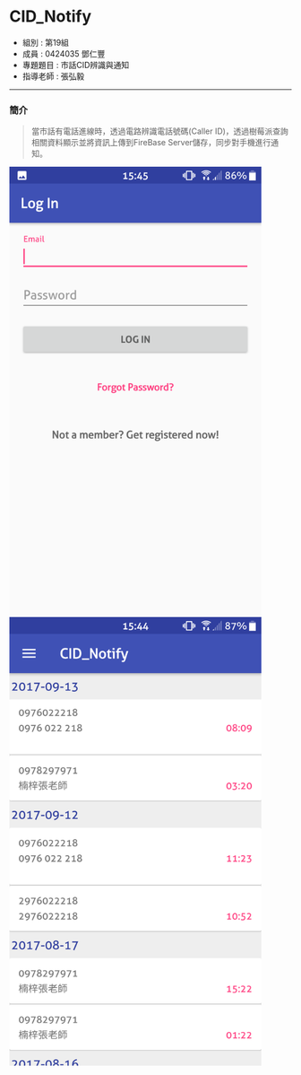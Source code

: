 # CID_Notify 
* 組別 : 第19組
* 成員 : 0424035 鄧仁豐
* 專題題目 : 市話CID辨識與通知
* 指導老師 : 張弘毅
---------
### 簡介
>當市話有電話進線時，透過電路辨識電話號碼(Caller ID)，透過樹莓派查詢相關資料顯示並將資訊上傳到FireBase Server儲存，同步對手機進行通知。
<img src="Screenshot_20170919-154535.png" height="800" width="450">
<img src="Screenshot_20170919-154453.png" height="800" width="450">
